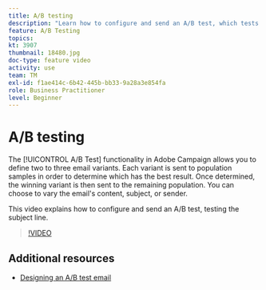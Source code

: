 ```yaml
---
title: A/B testing
description: "Learn how to configure and send an A/B test, which tests  the subject line. "
feature: A/B Testing  
topics: 
kt: 3907
thumbnail: 18480.jpg
doc-type: feature video
activity: use
team: TM
exl-id: f1ae414c-6b42-445b-bb33-9a28a3e854fa
role: Business Practitioner
level: Beginner
---
```

# A/B testing 

The [!UICONTROL A/B Test] functionality in Adobe Campaign allows you to define two to three email variants. Each variant is sent to population samples in order to determine which has the best result. Once determined, the winning variant is then sent to the remaining population. You can choose to vary the email's content, subject, or sender.

This video explains how to configure and send an A/B test, testing the subject line.

>[!VIDEO](https://video.tv.adobe.com/v/18480?quality=12)

## Additional resources

* [Designing an A/B test email](https://docs.adobe.com/help/en/campaign-standard/using/communication-channels/email-messages/designing-an-a-b-test-email.html)
